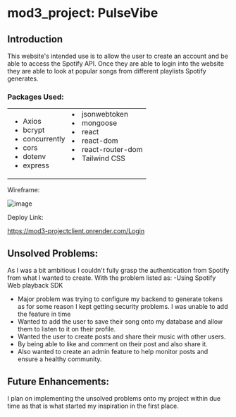 ﻿# mod3_project: PulseVibe
 ## Introduction
 This website's intended use is to allow the user to create an account and be able to access the Spotify API. Once they are able to login into the website they are able to look at popular songs from different playlists Spotify generates.
 ### Packages Used:
 <table>
  <tr>
    <td valign="top">

- Axios
- bcrypt
- concurrently
- cors
- dotenv
- express
    </td>
    <td valign="top">
- jsonwebtoken
- mongoose
- react
- react-dom
- react-router-dom
- Tailwind CSS
    </td>
  </tr>
</table>
Wireframe:

![image](https://github.com/ssok305/mod3_project/assets/78516342/9d54a20c-8d5e-4384-bf18-028287b544d4)


Deploy Link: 

https://mod3-projectclient.onrender.com/Login

## Unsolved Problems:
As I was a bit ambitious I couldn't fully grasp the authentication from Spotify from what I wanted to create. With the problem listed as:
-Using Spotify Web playback SDK
 - Major problem was trying to configure my backend to generate tokens as for some reason I kept getting security problems. I was unable to add the feature in time
 - Wanted to add the user to save their song onto my database and allow them to listen to it on their profile. 
- Wanted the user to create posts and share their music with other users.
 - By being able to like and comment on their post and also share it.
- Also wanted to create an admin feature to help monitor posts and ensure a healthy community.

## Future Enhancements:
I plan on implementing the unsolved problems onto my project within due time as that is what started my inspiration in the first place.


 
